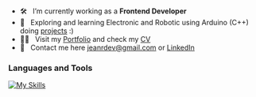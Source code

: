 - 🛠 &nbsp; I’m currently working as a <strong>Frontend Developer</strong>
- 🚀 &nbsp; Exploring and learning Electronic and Robotic using Arduino (C++) doing [projects](https://www.tinkercad.com/users/eC3q67K0OPz?type=circuits) :)
- 👨‍💻 &nbsp; Visit my [Portfolio](https://jeanrondon.is-a.dev) and check my [CV](https://rxresu.me/jeandv/cv-jean-rondon)
- 💬 &nbsp; Contact me here jeanrdev@gmail.com or [LinkedIn](https://linkedin.com/in/jeanrondon)

### Languages and Tools

[![My Skills](https://skillicons.dev/icons?i=js,ts,react,next,redux,tailwind,graphql)](https://jeanrondon.is-a.dev)
